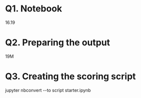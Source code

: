 # Q1. Notebook

16.19

# Q2. Preparing the output

19M

# Q3. Creating the scoring script

jupyter nbconvert --to script starter.ipynb